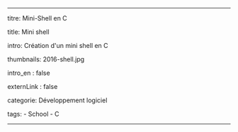 ---

titre: Mini-Shell en C

title: Mini shell

intro: Création d'un mini shell en C 

thumbnails: 2016-shell.jpg

intro_en : false

externLink : false

categorie: Développement logiciel

tags:
    - School
    - C

---